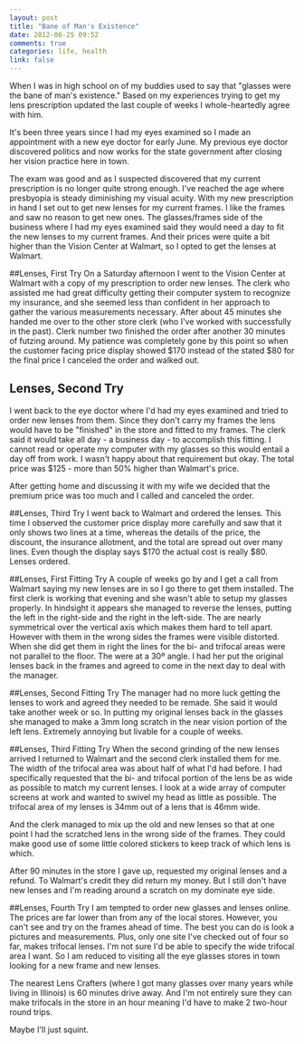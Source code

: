 ```yaml
---
layout: post
title: "Bane of Man's Existence"
date: 2012-06-25 09:52
comments: true
categories: life, health
link: false
---
```

When I was in high school on of my buddies used to say that "glasses were the bane of man's existence." Based on my experiences trying to get my lens prescription updated the last couple of weeks I whole-heartedly agree with him.

It's been three years since I had my eyes examined so I made an appointment with a new eye doctor for early June. My previous eye doctor discovered politics and now works for the state government after closing her vision practice here in town.

The exam was good and as I suspected discovered that my current prescription is no longer quite strong enough. I've reached the age where presbyopia is steady diminishing my visual acuity. With my new prescription in hand I set out to get new lenses for my current frames. I like the frames and saw no reason to get new ones. The glasses/frames side of the business where I had my eyes examined said they would need a day to fit the new lenses to my current frames. And their prices were quite a bit higher than the Vision Center at Walmart, so I opted to get the lenses at Walmart.

##Lenses, First Try
On a Saturday afternoon I went to the Vision Center at Walmart with a copy of my prescription to order new lenses. The clerk who assisted me had great difficulty getting their computer system to recognize my insurance, and she seemed less than confident in her approach to gather the various measurements necessary. After about 45 minutes she handed me over to the other store clerk (who I've worked with successfully in the past). Clerk number two finished the order after another 30 minutes of futzing around. My patience was completely gone by this point so when the customer facing price display showed $170 instead of the stated $80 for the final price I canceled the order and walked out.   

## Lenses, Second Try
I went back to the eye doctor where I'd had my eyes examined and tried to order new lenses from them. Since they don't carry my frames the lens would have to be "finished" in the store and fitted to my frames. The clerk said it would take all day - a business day - to accomplish this fitting. I cannot read or operate my computer with my glasses so this would entail a day off from work. I wasn't happy about that requirement but okay. The total price was $125 - more than 50% higher than Walmart's price.

After getting home and discussing it with my wife we decided that the premium price was too much and I called and canceled the order.

##Lenses, Third Try
I went back to Walmart and ordered the lenses. This time I observed the customer price display more carefully and saw that it only shows two lines at a time, whereas the details of the price, the discount, the insurance allotment, and the total are spread out over many lines. Even though the display says $170 the actual cost is really $80. Lenses ordered.

##Lenses, First Fitting Try
A couple of weeks go by and I get a call from Walmart saying my new lenses are in so I go there to get them installed. The first clerk is working that evening and she wasn't able to setup my glasses properly. In hindsight it appears she managed to reverse the lenses, putting the left in the right-side and the right in the left-side. The are nearly symmetrical over the vertical axis which makes them hard to tell apart. However with them in the wrong sides the frames were visible distorted. When she did get them in right the lines for the bi- and trifocal areas were not parallel to the floor. The were at a 30º angle. I had her put the original lenses back in the frames and agreed to come in the next day to deal with the manager.

##Lenses, Second Fitting Try
The manager had no more luck getting the lenses to work and agreed they needed to be remade. She said it would take another week or so. In putting my original lenses back in the glasses she managed to make a 3mm long scratch in the near vision portion of the left lens. Extremely annoying but livable for a couple of weeks.

##Lenses, Third Fitting Try
When the second grinding of the new lenses arrived I returned to Walmart and the second clerk installed them for me. The width of the trifocal area was about half of what I'd had before. I had specifically requested that the bi- and trifocal portion of the lens be as wide as possible to match my current lenses. I look at a wide array of computer screens at work and wanted to swivel my head as little as possible. The trifocal area of my lenses is 34mm out of a lens that is  46mm wide.

And the clerk managed to mix up the old and new lenses so that at one point I had the scratched lens in the wrong side of the frames. They could make good use of some little colored stickers to keep track of which lens is which.

After 90 minutes in the store I gave up, requested my original lenses and a refund. To Walmart's credit they did return my money. But I still don't have new lenses and I'm reading around a scratch on my dominate eye side. 

##Lenses, Fourth Try
I am tempted to order new glasses and lenses online. The prices are far lower than from any of the local stores. However, you can't see and try on the frames ahead of time. The best you can do is look a pictures and measurements. Plus, only one site I've checked out of four so far, makes trifocal lenses. I'm not sure I'd be able to specify the wide trifocal area I want. So I am reduced to visiting all the eye glasses stores in town looking for a new frame and new lenses. 

The nearest Lens Crafters (where I got many glasses over many years while living in Illinois) is 60 minutes drive away. And I'm not entirely sure they can make trifocals in the store in an hour meaning I'd have to make 2 two-hour round trips. 

Maybe I'll just squint. 